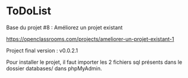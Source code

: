 ToDoList
========

Base du projet #8 : Améliorez un projet existant

https://openclassrooms.com/projects/ameliorer-un-projet-existant-1

Project final version : v0.0.2.1

Pour installer le projet, il faut importer les 2 fichiers sql présents dans le dossier databases/ dans phpMyAdmin.